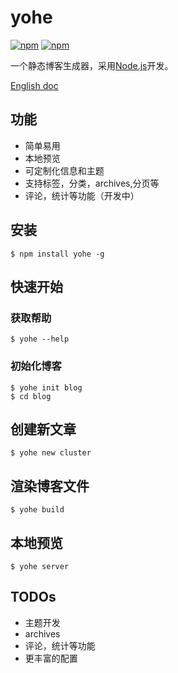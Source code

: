 # yohe
[![npm](https://img.shields.io/npm/dm/yohe.svg?style=flat-square)](https://www.npmjs.com/package/yohe)
[![npm](https://img.shields.io/npm/v/yohe.svg?style=flat-square)](https://github.com/laoqiren/yohe)

一个静态博客生成器，采用[Node.js](https://nodejs.org)开发。

[English doc](https://github.com/laoqiren/yohe/blob/master/README.md)

## 功能

* 简单易用
* 本地预览
* 可定制化信息和主题
* 支持标签，分类，archives,分页等
* 评论，统计等功能（开发中）

## 安装
```
$ npm install yohe -g
```

## 快速开始

### 获取帮助
```
$ yohe --help
```

### 初始化博客
```
$ yohe init blog
$ cd blog
```

## 创建新文章
```
$ yohe new cluster
```

## 渲染博客文件
```
$ yohe build
```

## 本地预览
```
$ yohe server
```

## TODOs


* 主题开发
* archives
* 评论，统计等功能
* 更丰富的配置